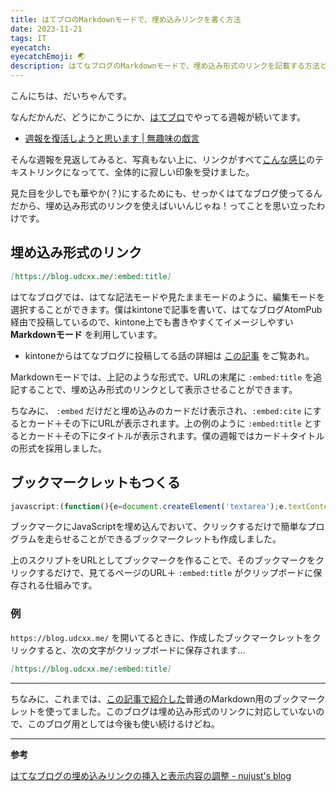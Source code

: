 ```yaml
---
title: はてブロのMarkdownモードで、埋め込みリンクを書く方法
date: 2023-11-21
tags: IT
eyecatch:
eyecatchEmoji: 🌏
description: はてなブログのMarkdownモードで、埋め込み形式のリンクを記載する方法と、その記載形式にでURLをコピーできるブックマークレットの紹介です！
---
```


こんにちは、だいちゃんです。

なんだかんだ、どうにかこうにか、[はてブロ](https://udcxx.hateblo.jp/archive/category/%E3%81%97%E3%82%85%E3%81%86%E3%81%BB%E3%81%86)でやってる週報が続いてます。

* [週報を復活しようと思います | 無趣味の戯言](https://blog.udcxx.me/article/230914/weekly-report/)

そんな週報を見返してみると、写真もない上に、リンクがすべて[こんな感じ](https://udcxx.hateblo.jp/entry/2023/11/19/090000)のテキストリンクになってて、全体的に寂しい印象を受けました。

見た目を少しでも華やか(？)にするためにも、せっかくはてなブログ使ってるんだから、埋め込み形式のリンクを使えばいいんじゃね！ってことを思い立ったわけです。

## 埋め込み形式のリンク

```Markdown
[https://blog.udcxx.me/:embed:title]
```

はてなブログでは、はてな記法モードや見たままモードのように、編集モードを選択することができます。僕はkintoneで記事を書いて、はてなブログAtomPub経由で投稿しているので、kintone上でも書きやすくてイメージしやすい **Markdownモード** を利用しています。

* kintoneからはてなブログに投稿してる話の詳細は [この記事](https://blog.udcxx.me/article/230915/kintone-to-hateblo/) をご覧あれ。

Markdownモードでは、上記のような形式で、URLの末尾に `:embed:title` を追記することで、埋め込み形式のリンクとして表示させることができます。

ちなみに、 `:embed` だけだと埋め込みのカードだけ表示され、`:embed:cite` にするとカード＋その下にURLが表示されます。上の例のように `:embed:title` とするとカード＋その下にタイトルが表示されます。僕の週報ではカード＋タイトルの形式を採用しました。


## ブックマークレットもつくる

```javascript
javascript:(function(){e=document.createElement('textarea');e.textContent = '[' + document.URL + ':embed:title]';document.body.appendChild(e);e.select();document.execCommand('copy');e.remove();})();
```

ブックマークにJavaScriptを埋め込んでおいて、クリックするだけで簡単なプログラムを走らせることができるブックマークレットも作成しました。

上のスクリプトをURLとしてブックマークを作ることで、そのブックマークをクリックするだけで、見てるページのURL＋ `:embed:title` がクリップボードに保存される仕組みです。


### 例

`https://blog.udcxx.me/` を開いてるときに、作成したブックマークレットをクリックすると、次の文字がクリップボードに保存されます...

```Markdown
[https://blog.udcxx.me/:embed:title]
```

---

ちなみに、これまでは、[この記事で紹介した](https://blog.udcxx.me/article/220726/make-bookmarklet-to-copy-url/)普通のMarkdown用のブックマークレットを使ってました。このブログは埋め込み形式のリンクに対応していないので、このブログ用としては今後も使い続けるけどね。

---

**参考**

[はてなブログの埋め込みリンクの挿入と表示内容の調整 - nujust's blog](https://nujust.hatenablog.com/entry/2022/07/24/202935)